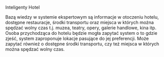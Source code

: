 Inteligenty Hotel

Bazą wiedzy w systemie ekspertowym są informacje  w otoczeniu hotelu, dostępne restauracje, środki transportu oraz miejsca w których można spędzać wolny czas t.j. muzea, teatry, opery, galerie handlowe, kina itp.
Osoba przychodząca do hotelu będzie mogła zapytać system o to gdzie zjeść, system zaproponuje lokacje pasujące do jej preferencji. Może zapytać również o dostępne środki transportu, czy też miejsca w których można spędzać wolny czas.
